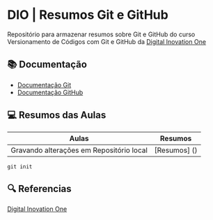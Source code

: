 
# DIO | Resumos Git e GitHub

Repositório para armazenar resumos sobre Git e GitHub do curso Versionamento de Códigos com Git e GitHub da [Digital Inovation One](https://www.dio.me/)

## 📚 Documentação
- [Documentação Git](https://git-scm.com/doc)
- [Documentação GitHub](https://docs.github.com/pt)

## 💻 Resumos das Aulas

| Aulas | Resumos | 
|-------| --------- |
| Gravando alterações em Repositório local| [Resumos] ()

```
git init 
```

## 🔍 Referencias


[Digital Inovation One](https://www.dio.me/)